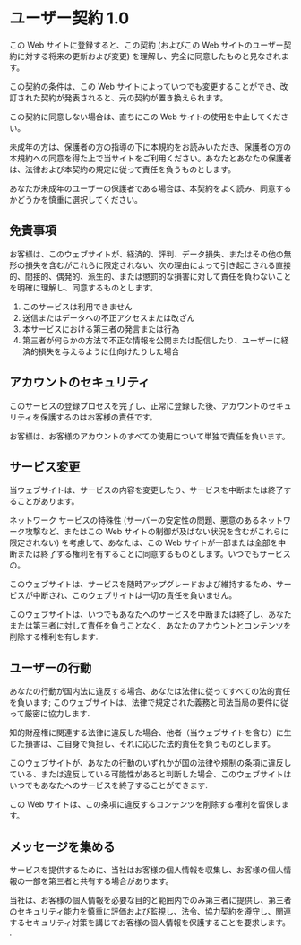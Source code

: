 # ユーザー契約 1.0

この Web サイトに登録すると、この契約 (およびこの Web サイトのユーザー契約に対する将来の更新および変更) を理解し、完全に同意したものと見なされます。

この契約の条件は、この Web サイトによっていつでも変更することができ、改訂された契約が発表されると、元の契約が置き換えられます。

この契約に同意しない場合は、直ちにこの Web サイトの使用を中止してください。

未成年の方は、保護者の方の指導の下に本規約をお読みいただき、保護者の方の本規約への同意を得た上で当サイトをご利用ください。あなたとあなたの保護者は、法律および本契約の規定に従って責任を負うものとします。

あなたが未成年のユーザーの保護者である場合は、本契約をよく読み、同意するかどうかを慎重に選択してください。

## 免責事項

お客様は、このウェブサイトが、経済的、評判、データ損失、またはその他の無形の損失を含むがこれらに限定されない、次の理由によって引き起こされる直接的、間接的、偶発的、派生的、または懲罰的な損害に対して責任を負わないことを明確に理解し、同意するものとします。

1. このサービスは利用できません
1. 送信またはデータへの不正アクセスまたは改ざん
1. 本サービスにおける第三者の発言または行為
1. 第三者が何らかの方法で不正な情報を公開または配信したり、ユーザーに経済的損失を与えるように仕向けたりした場合

## アカウントのセキュリティ

このサービスの登録プロセスを完了し、正常に登録した後、アカウントのセキュリティを保護するのはお客様の責任です。

お客様は、お客様のアカウントのすべての使用について単独で責任を負います。

## サービス変更

当ウェブサイトは、サービスの内容を変更したり、サービスを中断または終了することがあります。

ネットワーク サービスの特殊性 (サーバーの安定性の問題、悪意のあるネットワーク攻撃など、またはこの Web サイトの制御が及ばない状況を含むがこれらに限定されない) を考慮して、あなたは、この Web サイトが一部または全部を中断または終了する権利を有することに同意するものとします。いつでもサービスの。

このウェブサイトは、サービスを随時アップグレードおよび維持するため、サービスが中断され、このウェブサイトは一切の責任を負いません。

このウェブサイトは、いつでもあなたへのサービスを中断または終了し、あなたまたは第三者に対して責任を負うことなく、あなたのアカウントとコンテンツを削除する権利を有します.

## ユーザーの行動

あなたの行動が国内法に違反する場合、あなたは法律に従ってすべての法的責任を負います; このウェブサイトは、法律で規定された義務と司法当局の要件に従って厳密に協力します.

知的財産権に関連する法律に違反した場合、他者（当ウェブサイトを含む）に生じた損害は、ご自身で負担し、それに応じた法的責任を負うものとします。

このウェブサイトが、あなたの行動のいずれかが国の法律や規制の条項に違反している、または違反している可能性があると判断した場合、このウェブサイトはいつでもあなたへのサービスを終了することができます.

この Web サイトは、この条項に違反するコンテンツを削除する権利を留保します。

## メッセージを集める

サービスを提供するために、当社はお客様の個人情報を収集し、お客様の個人情報の一部を第三者と共有する場合があります。

当社は、お客様の個人情報を必要な目的と範囲内でのみ第三者に提供し、第三者のセキュリティ能力を慎重に評価および監視し、法令、協力契約を遵守し、関連するセキュリティ対策を講じてお客様の個人情報を保護することを要求します。 .


